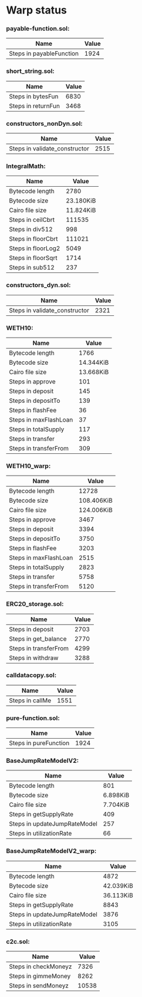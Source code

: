 # Warp status
### payable-function.sol:
| Name | Value |
| ----------- | ----------- |
| Steps in payableFunction | 1924 |
### short_string.sol:
| Name | Value |
| ----------- | ----------- |
| Steps in bytesFun | 6830 |
| Steps in returnFun | 3468 |
### constructors_nonDyn.sol:
| Name | Value |
| ----------- | ----------- |
| Steps in validate_constructor | 2515 |
### IntegralMath:
| Name | Value |
| ----------- | ----------- |
| Bytecode length | 2780 |
| Bytecode size | 23.180KiB |
| Cairo file size | 11.824KiB |
| Steps in ceilCbrt | 111535 |
| Steps in div512 | 998 |
| Steps in floorCbrt | 111021 |
| Steps in floorLog2 | 5049 |
| Steps in floorSqrt | 1714 |
| Steps in sub512 | 237 |
### constructors_dyn.sol:
| Name | Value |
| ----------- | ----------- |
| Steps in validate_constructor | 2321 |
### WETH10:
| Name | Value |
| ----------- | ----------- |
| Bytecode length | 1766 |
| Bytecode size | 14.344KiB |
| Cairo file size | 13.668KiB |
| Steps in approve | 101 |
| Steps in deposit | 145 |
| Steps in depositTo | 139 |
| Steps in flashFee | 36 |
| Steps in maxFlashLoan | 37 |
| Steps in totalSupply | 117 |
| Steps in transfer | 293 |
| Steps in transferFrom | 309 |
### WETH10_warp:
| Name | Value |
| ----------- | ----------- |
| Bytecode length | 12728 |
| Bytecode size | 108.406KiB |
| Cairo file size | 124.006KiB |
| Steps in approve | 3467 |
| Steps in deposit | 3394 |
| Steps in depositTo | 3750 |
| Steps in flashFee | 3203 |
| Steps in maxFlashLoan | 2515 |
| Steps in totalSupply | 2823 |
| Steps in transfer | 5758 |
| Steps in transferFrom | 5120 |
### ERC20_storage.sol:
| Name | Value |
| ----------- | ----------- |
| Steps in deposit | 2703 |
| Steps in get_balance | 2770 |
| Steps in transferFrom | 4299 |
| Steps in withdraw | 3288 |
### calldatacopy.sol:
| Name | Value |
| ----------- | ----------- |
| Steps in callMe | 1551 |
### pure-function.sol:
| Name | Value |
| ----------- | ----------- |
| Steps in pureFunction | 1924 |
### BaseJumpRateModelV2:
| Name | Value |
| ----------- | ----------- |
| Bytecode length | 801 |
| Bytecode size | 6.898KiB |
| Cairo file size | 7.704KiB |
| Steps in getSupplyRate | 409 |
| Steps in updateJumpRateModel | 257 |
| Steps in utilizationRate | 66 |
### BaseJumpRateModelV2_warp:
| Name | Value |
| ----------- | ----------- |
| Bytecode length | 4872 |
| Bytecode size | 42.039KiB |
| Cairo file size | 36.113KiB |
| Steps in getSupplyRate | 8843 |
| Steps in updateJumpRateModel | 3876 |
| Steps in utilizationRate | 3105 |
### c2c.sol:
| Name | Value |
| ----------- | ----------- |
| Steps in checkMoneyz | 7326 |
| Steps in gimmeMoney | 8262 |
| Steps in sendMoneyz | 10538 |

